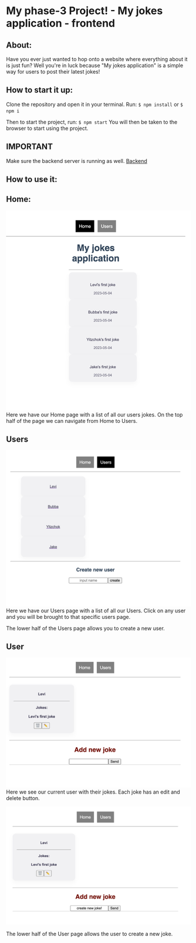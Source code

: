 # My phase-3 Project! - My jokes application - frontend

## About:
Have you ever just wanted to hop onto a website where everything about it is just fun?
Well you're in luck because "My jokes application" is a simple way for users to post their latest jokes!

## How to start it up:
Clone the repository and open it in your terminal. 
Run:
 `$ npm install` or `$ npm i`

Then to start the project, run:
`$ npm start` 
You will then be taken to the browser to start using the project.

## IMPORTANT
Make sure the backend server is running as well.
[Backend](https://github.com/learn-co-curriculum/phase-3-sinatra-react-project)

## How to use it:

## Home:
![image](public/image_1.png)
Here we have our Home page with a list of all our users jokes.
On the top half of the page we can navigate from Home to Users.

## Users
![image](public/image_2.png)
Here we have our Users page with a list of all our Users. Click on any user and you will be brought to that specific users page.

The lower half of the Users page allows you to create a new user.

## User
![image](public/image_3.png)
Here we see our current user with their jokes. Each joke has an edit and delete button.

![image](public/image_4.png)

The lower half of the User page allows the user to create a new joke.

